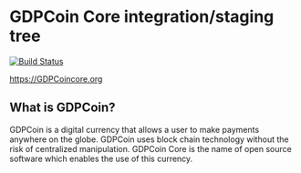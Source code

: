 GDPCoin Core integration/staging tree
=====================================

[![Build Status](https://travis-ci.org/GDPCoin/GDPCoin.svg?branch=master)](https://travis-ci.org/GDPCoin/GDPCoin)

https://GDPCoincore.org

What is GDPCoin?
----------------

GDPCoin is a digital currency that allows a user to make payments anywhere on the globe. GDPCoin uses block chain technology without the risk of centralized manipulation. GDPCoin Core is the name of open source
software which enables the use of this currency.


